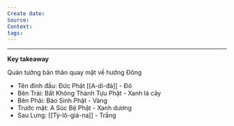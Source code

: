 ```yaml
---
Create date: 
Source: 
Context: 
tags:
---
```

---
**Key takeaway**

Quán tưởng bản thân quay mặt về hướng Đông
- Tên đỉnh đầu: Đức Phật [[A-di-đà]] - Đỏ
- Bên Trái: Bất Không Thành Tựu Phật - Xanh lá cây
- Bên Phải: Bảo Sinh Phật - Vàng
- Trước mặt: A Súc Bệ Phật - Xanh dương
- Sau Lưng: [[Tỳ-lô-giá-na]] - Trắng